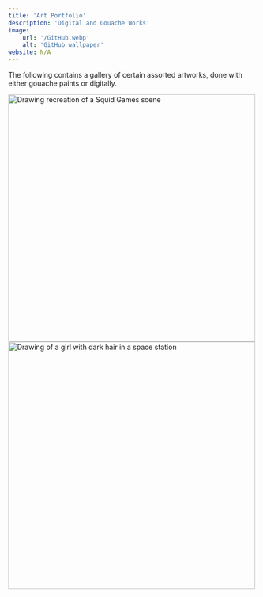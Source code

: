 ```yaml
---
title: 'Art Portfolio'
description: 'Digital and Gouache Works'
image:
    url: '/GitHub.webp'
    alt: 'GitHub wallpaper'
website: N/A
---
```


The following contains a gallery of certain assorted artworks, done with either gouache paints or digitally.

<img src="/github1.png" alt="Drawing recreation of a Squid Games scene" style="width:500px;height:500px;">

<img src="/github2.png" alt="Drawing of a girl with dark hair in a space station" style="width:500px;height:500px;">
